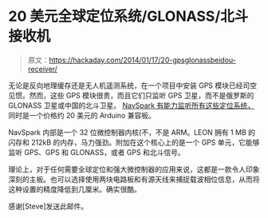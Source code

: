 # 20 美元全球定位系统/GLONASS/北斗接收机

> 原文：<https://hackaday.com/2014/01/17/20-gpsglonassbeidou-receiver/>

无论是反向地理缓存还是无人机遥测系统，在一个项目中安装 GPS 模块已经司空见惯。然而，这些 GPS 模块很贵，而且它们只监听 GPS 卫星，而不是俄罗斯的 GLONASS 卫星或中国的北斗卫星。 [NavSpark 有能力监听所有这些定位系统，](http://www.indiegogo.com/projects/navspark-arduino-compatible-with-gps-gnss-receiver)同时是一个价格约 20 美元的 Arduino 兼容板。

NavSpark 内部是一个 32 位微控制器内核(不，不是 ARM。LEON 拥有 1 MB 的闪存和 212kB 的内存，马力强劲。附加在这个核心上的是一个 GPS 单元，它能够监听 GPS、GPS 和 GLONASS，或者 GPS 和北斗信号。

理论上，对于任何需要全球定位和强大微控制器的应用来说，这都是一款令人印象深刻的主板。也可以选择使用两块电路板和有源天线来捕捉载波相位信息，从而将这种设置的精度降低到几厘米。确实很酷。

感谢[Steve]发送此邮件。